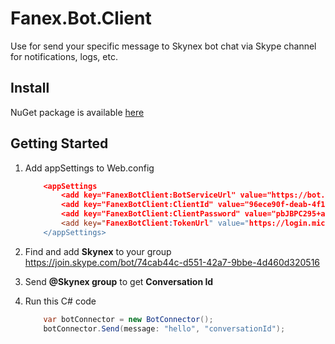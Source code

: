 ﻿# Fanex.Bot.Client
Use for send your specific message to Skynex bot chat via Skype channel for notifications, logs, etc.

## Install
NuGet package is available [here](http://nuget.nexdev.net/packages/Fanex.Bot.Client/1.0.3.4)

## Getting Started
1. Add appSettings to Web.config

    ```json
        <appSettings
        	<add key="FanexBotClient:BotServiceUrl" value="https://bot.nexdev.net:6969/skynex/api" />
        	<add key="FanexBotClient:ClientId" value="96ece90f-deab-4f11-b8ef-cdabf58542fb" />
        	<add key="FanexBotClient:ClientPassword" value="pbJBPC295+afgvaCLR46+{_" />
        	<add key="FanexBotClient:TokenUrl" value="https://login.microsoftonline.com/botframework.com/oauth2/v2.0/token" />
        </appSettings>
    ```

2. Find and add **Skynex** to your group https://join.skype.com/bot/74cab44c-d551-42a7-9bbe-4d460d320516
3. Send **@Skynex group** to get **Conversation Id**
4. Run this C# code

    ```csharp
	    var botConnector = new BotConnector();
	    botConnector.Send(message: "hello", "conversationId");
    ```